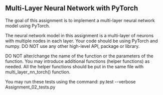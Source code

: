 ## Multi-Layer Neural Network with PyTorch

The goal of this assignment is to implement a multi-layer neural network model using PyTorch.

The neural network model in this assignment is a multi-layer of neurons with multiple nodes in each layer.
Your code should be using PyTorch and numpy. DO NOT use any other high-level API, package or library.

DO NOT alter/change the name of the function or the parameters of the function.
You may introduce additional functions (helper functions) as needed. All the helper functions should be put in the same file with multi_layer_nn_torch() function.

You may run these tests using the command:
py.test --verbose Assignment_02_tests.py
